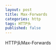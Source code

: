 ```yaml
---
layout: post
title: Max-Forwards
categories: http
tags: HTTP头
published: false
---
```


HTTP头Max-Forwards